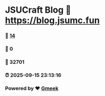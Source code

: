 # JSUCraft Blog :link: https://blog.jsumc.fun 
### :page_facing_up: [14](https://blog.jsumc.fun/tag.html) 
### :speech_balloon: 0 
### :hibiscus: 32701 
### :alarm_clock: 2025-09-15 23:13:16 
### Powered by :heart: [Gmeek](https://github.com/Meekdai/Gmeek)
